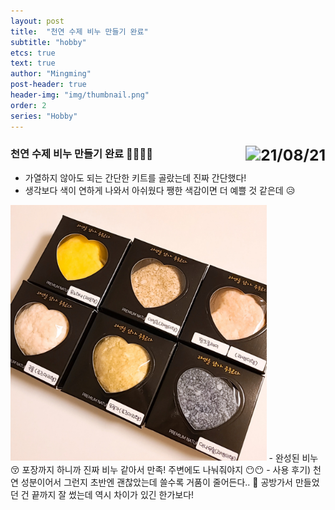 ```yaml
---
layout: post
title:  "천연 수제 비누 만들기 완료"
subtitle: "hobby"
etcs: true
text: true
author: "Mingming"
post-header: true
header-img: "img/thumbnail.png"
order: 2
series: "Hobby"
---
```


### 천연 수제 비누 만들기 완료 &#x1f389;&#x1f389;&#x1f389;&#x1f389; <img src="https://img.shields.io/badge/21/08/21-blueviolet" alt="21/08/21" style="float:right;zoom:150%;"/>

- 가열하지 않아도 되는 간단한 키트를 골랐는데 진짜 간단했다!
- 생각보다 색이 연하게 나와서 아쉬웠다 쨍한 색감이면 더 예쁠 것 같은데 &#x1f625;

<img src="img/result.jpeg" alt="result" style="zoom:40%;" />
- 완성된 비누 &#x1f61a; 포장까지 하니까 진짜 비누 같아서 만족! 주변에도 나눠줘야지 &#x1f636;&#x1f636;
- 사용 후기) 천연 성분이어서 그런지 초반엔 괜찮았는데 쓸수록 거품이 줄어든다.. &#129532; 공방가서 만들었던 건 끝까지 잘 썼는데 역시 차이가 있긴 한가보다!